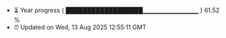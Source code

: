- ⏳ Year progress { ██████████████████▁▁▁▁▁▁▁▁▁▁▁▁ } 61.52 %
- ⏰ Updated on Wed, 13 Aug 2025 12:55:11 GMT

